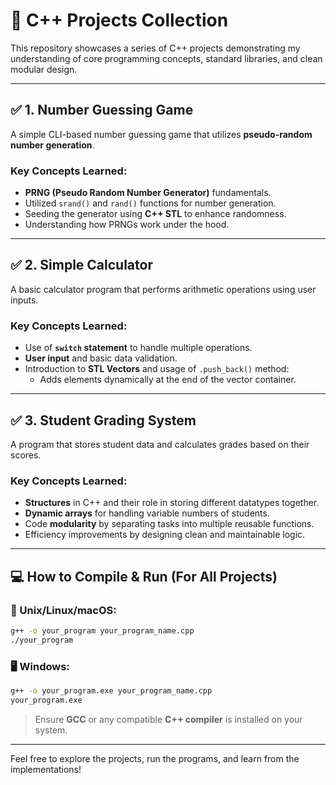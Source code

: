 
# 📘 C++ Projects Collection

This repository showcases a series of C++ projects demonstrating my understanding of core programming concepts, standard libraries, and clean modular design.

---

## ✅ 1. Number Guessing Game

A simple CLI-based number guessing game that utilizes **pseudo-random number generation**.

### Key Concepts Learned:
- **PRNG (Pseudo Random Number Generator)** fundamentals.
- Utilized `srand()` and `rand()` functions for number generation.
- Seeding the generator using **C++ STL** to enhance randomness.
- Understanding how PRNGs work under the hood.
  
---

## ✅ 2. Simple Calculator

A basic calculator program that performs arithmetic operations using user inputs.

### Key Concepts Learned:
- Use of **`switch` statement** to handle multiple operations.
- **User input** and basic data validation.
- Introduction to **STL Vectors** and usage of `.push_back()` method:
  - Adds elements dynamically at the end of the vector container.

---

## ✅ 3. Student Grading System

A program that stores student data and calculates grades based on their scores.

### Key Concepts Learned:
- **Structures** in C++ and their role in storing different datatypes together.
- **Dynamic arrays** for handling variable numbers of students.
- Code **modularity** by separating tasks into multiple reusable functions.
- Efficiency improvements by designing clean and maintainable logic.

---

## 💻 How to Compile & Run (For All Projects)

### 🔧 Unix/Linux/macOS:
```bash
g++ -o your_program your_program_name.cpp
./your_program
```

### 🖥 Windows:
```bash
g++ -o your_program.exe your_program_name.cpp
your_program.exe
```

> Ensure **GCC** or any compatible **C++ compiler** is installed on your system.

---

Feel free to explore the projects, run the programs, and learn from the implementations!

